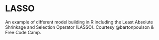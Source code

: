 # LASSO
An example of different model building in R including the Least Absolute Shrinkage and Selection Operator (LASSO). Courtesy @bartonpoulson & Free Code Camp.
